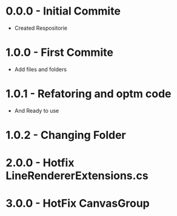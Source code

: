 # 0.0.0 - Initial Commite
- Created Respositorie
# 1.0.0 - First Commite
- Add files and folders
# 1.0.1 - Refatoring and optm code
- And Ready to use
# 1.0.2 - Changing Folder
# 2.0.0 - Hotfix LineRendererExtensions.cs
# 3.0.0 - HotFix CanvasGroup